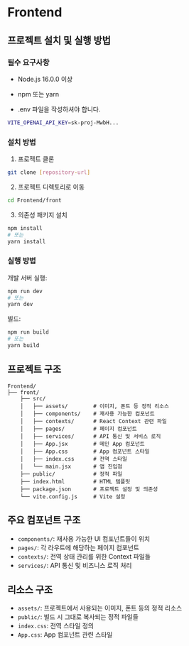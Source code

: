 # Frontend

## 프로젝트 설치 및 실행 방법

### 필수 요구사항
- Node.js 16.0.0 이상
- npm 또는 yarn

- .env 파일을 작성하셔야 합니다.
```bash
VITE_OPENAI_API_KEY=sk-proj-MwbH...
```

### 설치 방법

1. 프로젝트 클론
```bash
git clone [repository-url]
```

2. 프로젝트 디렉토리로 이동
```bash
cd Frontend/front
```

3. 의존성 패키지 설치
```bash
npm install
# 또는
yarn install
```

### 실행 방법

개발 서버 실행:
```bash
npm run dev
# 또는
yarn dev
```

빌드:
```bash
npm run build
# 또는
yarn build
```

## 프로젝트 구조

```
Frontend/
├── front/
    ├── src/
    │   ├── assets/        # 이미지, 폰트 등 정적 리소스
    │   ├── components/    # 재사용 가능한 컴포넌트
    │   ├── contexts/      # React Context 관련 파일
    │   ├── pages/         # 페이지 컴포넌트
    │   ├── services/      # API 통신 및 서비스 로직
    │   ├── App.jsx        # 메인 App 컴포넌트
    │   ├── App.css        # App 컴포넌트 스타일
    │   ├── index.css      # 전역 스타일
    │   └── main.jsx       # 앱 진입점
    ├── public/            # 정적 파일
    ├── index.html         # HTML 템플릿
    ├── package.json       # 프로젝트 설정 및 의존성
    └── vite.config.js     # Vite 설정
```

## 주요 컴포넌트 구조

- `components/`: 재사용 가능한 UI 컴포넌트들이 위치
- `pages/`: 각 라우트에 해당하는 페이지 컴포넌트
- `contexts/`: 전역 상태 관리를 위한 Context 파일들
- `services/`: API 통신 및 비즈니스 로직 처리

## 리소스 구조

- `assets/`: 프로젝트에서 사용되는 이미지, 폰트 등의 정적 리소스
- `public/`: 빌드 시 그대로 복사되는 정적 파일들
- `index.css`: 전역 스타일 정의
- `App.css`: App 컴포넌트 관련 스타일
